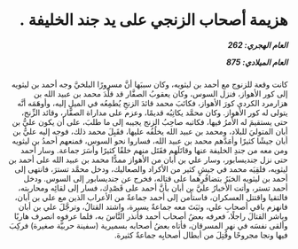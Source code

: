 <h1 dir="rtl">هزيمة أصحاب الزنجي على يد جند الخليفة  .</h1>

<h5 dir="rtl">العام الهجري:  262

العام الميلادي: 875

</h5>

<p dir="rtl">كانت وقعة للزنوج مع أحمد بن ليثويه، وكان سببَها أنَّ مسرورًا البلخيَّ وجه أحمد بن ليثويه إلى كور الأهواز، فنزل السوس، وكان يعقوبُ الصفَّار قد قلَّدَ محمد بن عبيد الله بن هزارمرد الكردي كورَ الأهواز، فكاتَبَ محمد قائدَ الزنجِ يُطمِعُه في الميلِ إليه، وأوهَمَه أنَّه يتولى له كور الأهواز. وكان محمَّد يكاتِبُه قديمًا، وعزم على مداراة الصفَّار، وقائد الزِّنج، حتى يستقيمَ له الأمرُ فيها، فكاتبه صاحِبُ الزنج يجيبه إلى ما طلبَ، على أن يكون عليُّ بن أبان المتوليَ للبلاد، ومحمد بن عبيد الله يخلُفُه عليها، فقَبِلَ محمد ذلك، فوجه إليه عليُّ بن أبان جيشًا كثيرًا وأمَدَّهم محمد بن عبيد الله، فساروا نحو السوس، فمنعهم أحمدُ بن ليثويه ومن معه من جندِ الخليفة عنها وقاتَلَهم فقَتَل منهم خلقًا كثيرًا وأسَرَ جماعة. وسار أحمد حتى نزل جنديسابور، وسار علي بن أبان من الأهواز ممدًّا محمد بن عبيد الله على أحمد بن ليثويه، فلقِيَه محمد في جيشٍ كثير من الأكراد والصعاليك، ودخل محمَّد تسترَ، فانتهى إلى أحمد بن ليثويه الخبَرُ بتضافُرِهما على قتاله، فخرج عن جنديسابور إلى السوس. ودخل أحمد تستر، وأتت الأخبارُ عليَّ بن أبان بأنَّ أحمد على قَصْدِك، فسار إلى لقائِه ومحاربته، فالتقيا واقتتل العسكران، فاستأمن إلى أحمد جماعةٌ من الأعراب الذين مع علي بن أبان، فانهزم باقي أصحابِ علي، وثبَتَ معه جماعةٌ يسيرة، واشتد القتالُ، وترجَّلَ علي بن أبان وباشر القتالَ راجلًا، فعرفه بعضُ أصحاب أحمد فأنذر النَّاسَ به، فلما عرفوه انصرف هاربًا وألقى نفسَه في نهر المسرقان، فأتاه بعضُ أصحابه بسميرية (سفينة حربيَّة صغيرة) فركِبَ فيها ونجا مجروحًا وقُتِلَ من أبطال أصحابِه جماعةٌ كثيرة.</p></br>
